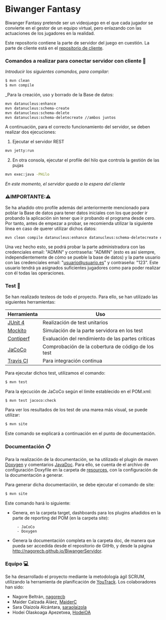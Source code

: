 # Biwanger Fantasy

Biwanger Fantasy pretende ser un videojuego en el que cada jugador se convierte en el gestor de un equipo virtual, pero enlazando con las actuaciones de los jugadores en la realidad.

Este repositorio contiene la parte de servidor del juego en cuestión. La parte de cliente está en el [repositorio de cliente](https://github.com/nagorecb/BiwangerCliente).

### Comandos a realizar para conectar servidor con cliente 🚀

_Introducir los siguientes comandos, para compilar_:
```sh
$ mvn clean
$ mvn compile
```

_Para la creación, uso y borrado de la Base de datos:
```sh
mvn datanucleus:enhance
mvn datanucleus:schema-create             
mvn datanucleus:schema-delete
mvn datanucleus:schema-deletecreate //ambos juntos       
```

A continuación, para el correcto funcionamiento del servidor, se deben realizar dos ejecuciones:
1. Ejecutar el servidor REST 
```sh
mvn jetty:run
```
2. En otra consola, ejecutar el profile del hilo que controla la gestión de las pujas
```sh
mvn exec:java -PHilo
```
_En este momento, el servidor queda a la espera del cliente_

### ⚠️IMPORTANTE:⚠️

Se ha añadido otro profile además del anteriormente mencionado para poblar la Base de datos para tener datos iniciales con los que poder ir probando la aplicación sin tener que ir probando el programa desde cero. Por tanto, antes de empezar a probar, se recomienda utilizar la siguiente línea en caso de querer utilizar dichos datos:

```sh
mvn clean compile datanucleus:enhance datanucleus:schema-deletecreate exec:java -PDatos
```

Una vez hecho esto, se podrá probar la parte administradora con las credenciales email: "ADMIN" y contraseña: "ADMIN" (esto es así siempre, independientemente de cómo se pueble la base de datos) y la parte usuario con las credenciales email: "usuario@usuario.es" y contraseña: "123". Este usuario tendrá ya asignados suficientes jugadores como para poder realizar con él todas las operaciones.

 ### Test 🔎

Se han realizado testeos de todo el proyecto. Para ello, se han utilizado las siguientes herramientas:

| Herramienta | Uso |
| --- | --- |
| [JUnit 4](https://junit.org/junit4/) | Realización de test unitarios |
| [Mockito](https://site.mockito.org/) | Simulación de la parte servidora en los test |
| [Contiperf](https://mvnrepository.com/artifact/org.databene/contiperf) | Evaluación del rendimiento de las partes críticas |
| [JaCoCo](https://www.eclemma.org/jacoco/) |Comprobación de la cobertura de código de los test |
| [Travis CI](https://travis-ci.org/) |Para integración continua |


Para ejecutar dichos test, utilizamos el comando:
```sh
$ mvn test
```
Para la ejecución de JaCoCo según el límite establecido en el POM.xml:
```sh
$ mvn test jacoco:check
```
Para ver los resultados de los test de una marea más visual, se puede utilizar:
```sh
$ mvn site
```
Este comando se explicará a continuación en el punto de documentación.

### Documentación 📋

Para la realización de la documentación, se ha utilizado el plugin de maven [Doxygen](http://doxygen.nl/) y comentarios [JavaDoc](https://docs.oracle.com/javase/8/docs/technotes/tools/windows/javadoc.html). Para ello, se cuenta de el archivo de configuración Doxyfile en la carpeta de [resources](https://github.com/nagorecb/BiwangerServidor/tree/master/src/main/resources), con la configuración de la documentación a generar.

Para generar dicha documentación, se debe ejecutar el comando de site:
```sh
$ mvn site
```
Este comando hará lo siguiente:
* Genera, en la carpeta target, dashboards para los plugins añadidos en la parte de reporting del POM (en la carpeta site): 

        - JaCoCo
        - Doxygen

* Genera la documentación completa en la carpeta doc, de manera que pueda ser accedida desde el repositorio de GitHb, y desde la página http://nagorecb.github.io/BiwangerServidor.

### Equipo 💻

Se ha desarrollado el proyecto mediante la metodología ágil SCRUM, utilizando la herramienta de planificación de [YouTrack](https://www.jetbrains.com/youtrack/promo/?gclid=CjwKCAiA3abwBRBqEiwAKwICAx-iax3CyO-rPM1nMA33Wd8NCXAqCKvi4mXVZ0AnIu7QBkPE68GhqxoCLIkQAvD_BwE). Los colaboradores han sido:

* Nagore Beltrán, [nagorecb](https://github.com/nagorecb)
* Maider Calzada Aláez, [MaiderC](https://github.com/MaiderC)
* Sara Olaizola Alcántara, [saraolaizola](https://github.com/saraolaizola)
* Hodei Olaskoaga Apezetxea, [HodeiOA](https://github.com/HodeiOA)

